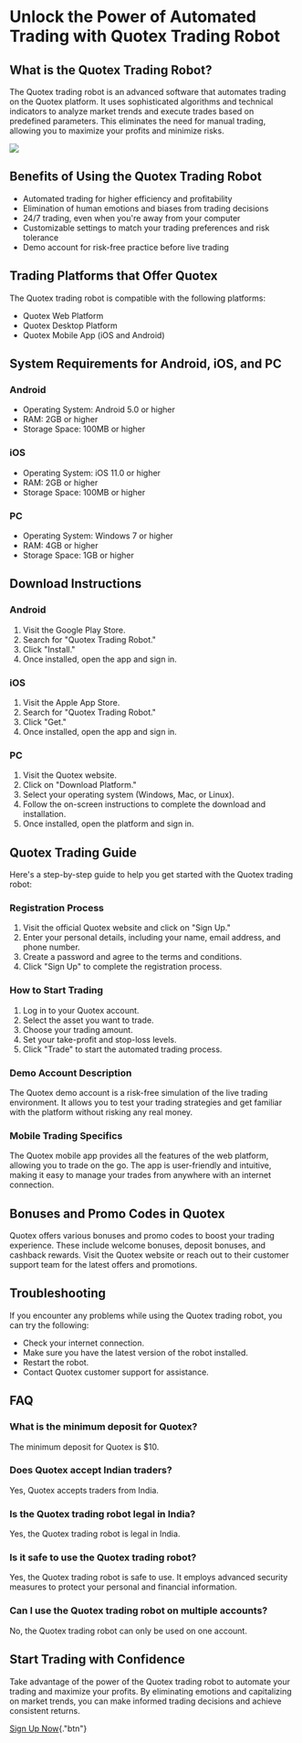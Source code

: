 # Unlock the Power of Automated Trading with Quotex Trading Robot

## What is the Quotex Trading Robot?

The Quotex trading robot is an advanced software that automates trading
on the Quotex platform. It uses sophisticated algorithms and technical
indicators to analyze market trends and execute trades based on
predefined parameters. This eliminates the need for manual trading,
allowing you to maximize your profits and minimize risks.

[![](https://static.quotex.io/files/4_en/300_250.jpg)](https://traff.sbs/brokerqxlid)

## Benefits of Using the Quotex Trading Robot

-   Automated trading for higher efficiency and profitability
-   Elimination of human emotions and biases from trading decisions
-   24/7 trading, even when you\'re away from your computer
-   Customizable settings to match your trading preferences and risk
    tolerance
-   Demo account for risk-free practice before live trading

## Trading Platforms that Offer Quotex

The Quotex trading robot is compatible with the following platforms:

-   Quotex Web Platform
-   Quotex Desktop Platform
-   Quotex Mobile App (iOS and Android)

## System Requirements for Android, iOS, and PC

### Android

-   Operating System: Android 5.0 or higher
-   RAM: 2GB or higher
-   Storage Space: 100MB or higher

### iOS

-   Operating System: iOS 11.0 or higher
-   RAM: 2GB or higher
-   Storage Space: 100MB or higher

### PC

-   Operating System: Windows 7 or higher
-   RAM: 4GB or higher
-   Storage Space: 1GB or higher

## Download Instructions

### Android

1.  Visit the Google Play Store.
2.  Search for "Quotex Trading Robot."
3.  Click "Install."
4.  Once installed, open the app and sign in.

### iOS

1.  Visit the Apple App Store.
2.  Search for "Quotex Trading Robot."
3.  Click "Get."
4.  Once installed, open the app and sign in.

### PC

1.  Visit the Quotex website.
2.  Click on "Download Platform."
3.  Select your operating system (Windows, Mac, or Linux).
4.  Follow the on-screen instructions to complete the download and
    installation.
5.  Once installed, open the platform and sign in.

## Quotex Trading Guide

Here\'s a step-by-step guide to help you get started with the Quotex
trading robot:

### Registration Process

1.  Visit the official Quotex website and click on "Sign Up."
2.  Enter your personal details, including your name, email address, and
    phone number.
3.  Create a password and agree to the terms and conditions.
4.  Click "Sign Up" to complete the registration process.

### How to Start Trading

1.  Log in to your Quotex account.
2.  Select the asset you want to trade.
3.  Choose your trading amount.
4.  Set your take-profit and stop-loss levels.
5.  Click "Trade" to start the automated trading process.

### Demo Account Description

The Quotex demo account is a risk-free simulation of the live trading
environment. It allows you to test your trading strategies and get
familiar with the platform without risking any real money.

### Mobile Trading Specifics

The Quotex mobile app provides all the features of the web platform,
allowing you to trade on the go. The app is user-friendly and intuitive,
making it easy to manage your trades from anywhere with an internet
connection.

## Bonuses and Promo Codes in Quotex

Quotex offers various bonuses and promo codes to boost your trading
experience. These include welcome bonuses, deposit bonuses, and cashback
rewards. Visit the Quotex website or reach out to their customer support
team for the latest offers and promotions.

## Troubleshooting

If you encounter any problems while using the Quotex trading robot, you
can try the following:

-   Check your internet connection.
-   Make sure you have the latest version of the robot installed.
-   Restart the robot.
-   Contact Quotex customer support for assistance.

## FAQ

### What is the minimum deposit for Quotex?

The minimum deposit for Quotex is \$10.

### Does Quotex accept Indian traders?

Yes, Quotex accepts traders from India.

### Is the Quotex trading robot legal in India?

Yes, the Quotex trading robot is legal in India.

### Is it safe to use the Quotex trading robot?

Yes, the Quotex trading robot is safe to use. It employs advanced
security measures to protect your personal and financial information.

### Can I use the Quotex trading robot on multiple accounts?

No, the Quotex trading robot can only be used on one account.

## Start Trading with Confidence

Take advantage of the power of the Quotex trading robot to automate your
trading and maximize your profits. By eliminating emotions and
capitalizing on market trends, you can make informed trading decisions
and achieve consistent returns.

[Sign Up Now](\%22https://traff.sbs/brokerqxlid\%22){."btn"}


